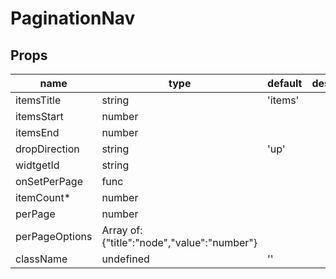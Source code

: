 # PaginationNav

## Props

|name|type|default|description|
|----|----|-------|-----------|
|itemsTitle|string|'items'||
|itemsStart|number|||
|itemsEnd|number|||
|dropDirection|string|'up'||
|widtgetId|string|||
|onSetPerPage|func|||
|itemCount*|number|||
|perPage|number|||
|perPageOptions|Array of: {"title":"node","value":"number"}|||
|className|undefined|''||


